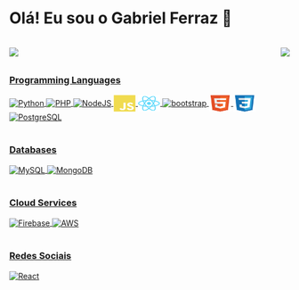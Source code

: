 <h1>Olá! Eu sou o Gabriel Ferraz 👋 </h1>

<div>
  <br>
  <a href="https://github.com/devgabrielferraz">

  <img height="160em" src="https://github-readme-stats.vercel.app/api?username=devgabrielferraz&show_icons=true&theme=dark&cache_seconds=600">
  <img align="right" height="160em" src="https://github-readme-stats.vercel.app/api/top-langs/?username=devgabrielferraz&layout=compact&theme=dark&cache_seconds=600">
    


</div>

  
##
<div style="display: inline_block">
  <h3>Programming Languages</h3>
  <img align="center" alt="Python" height="40" width="50" src="https://cdn.jsdelivr.net/gh/devicons/devicon@latest/icons/python/python-original-wordmark.svg" />
  <img align="center" alt="PHP" height="50" width="60" src="https://cdn.jsdelivr.net/gh/devicons/devicon@latest/icons/php/php-original.svg">
  <img align="center" alt="NodeJS" height="50" width="60" src="https://cdn.jsdelivr.net/gh/devicons/devicon@latest/icons/nodejs/nodejs-plain-wordmark.svg">
  <img align="center" alt="JavaScript-Js" height="30" width="40" src="https://raw.githubusercontent.com/devicons/devicon/master/icons/javascript/javascript-plain.svg">
  <img align="center" alt="React" height="30" width="40" src="https://raw.githubusercontent.com/devicons/devicon/master/icons/react/react-original.svg">
  <img align="center" alt="bootstrap" height="30" width="40" src="https://cdn.jsdelivr.net/gh/devicons/devicon@latest/icons/bootstrap/bootstrap-original-wordmark.svg" />
  <img align="center" alt="HTML" height="30" width="40" src="https://raw.githubusercontent.com/devicons/devicon/master/icons/html5/html5-original.svg">
  <img align="center" alt="CSS" height="30" width="40" src="https://raw.githubusercontent.com/devicons/devicon/master/icons/css3/css3-original.svg">
  <img align="center" alt="PostgreSQL" height="50" width="60" src="https://cdn.jsdelivr.net/gh/devicons/devicon@latest/icons/postgresql/postgresql-plain-wordmark.svg" />

            
</div>
<br>
<div style="display: inline_block">
<h3>Databases</h3>
<img align="center" alt="MySQL" height="60" width="70" src="https://cdn.jsdelivr.net/gh/devicons/devicon@latest/icons/mysql/mysql-original-wordmark.svg" />
<img align="center" alt="MongoDB" height="50" width="60" src="https://cdn.jsdelivr.net/gh/devicons/devicon@latest/icons/mongodb/mongodb-plain-wordmark.svg" />
          
          
</div>
<br>
<div style="display: inline_block">
<h3>Cloud Services</h3>
<img align="center" alt="Firebase" height="50" width="60" src="https://cdn.jsdelivr.net/gh/devicons/devicon@latest/icons/firebase/firebase-original-wordmark.svg" />
<img align="center" alt="AWS" height="50" width="60"src="https://cdn.jsdelivr.net/gh/devicons/devicon@latest/icons/amazonwebservices/amazonwebservices-original-wordmark.svg" />
          
          
</div>

<br>
<div style="display: inline_block">
<h3>Redes Sociais</h3>
<a href="https://www.linkedin.com/in/gabriel-ferraz-dev/">
<img align="center" alt="React" height="30" width="40" src="https://cdn.jsdelivr.net/gh/devicons/devicon@latest/icons/linkedin/linkedin-original.svg" />
          
</div>

